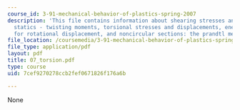 ```yaml
---
course_id: 3-91-mechanical-behavior-of-plastics-spring-2007
description: 'This file contains information about shearing stresses and strains,
  statics - twisting moments, torsional stresses and displacements, energy method
  for rotational displacement, and noncircular sections: the prandtl membrane analogy.'
file_location: /coursemedia/3-91-mechanical-behavior-of-plastics-spring-2007/7cef9270278ccb2fef0671826f176a6b_07_torsion.pdf
file_type: application/pdf
layout: pdf
title: 07_torsion.pdf
type: course
uid: 7cef9270278ccb2fef0671826f176a6b

---
```

None